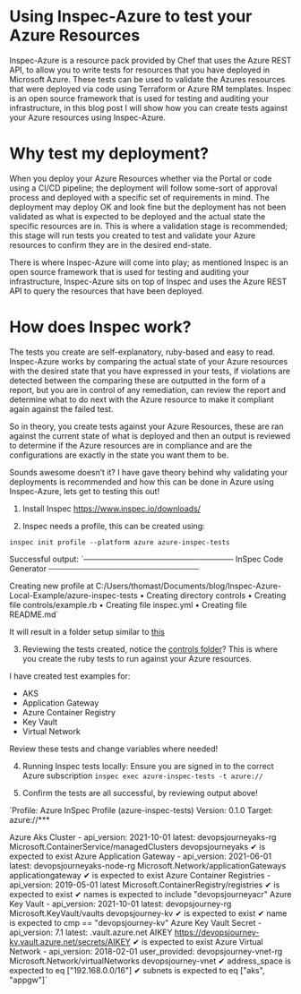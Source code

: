 # Using Inspec-Azure to test your Azure Resources

Inspec-Azure is a resource pack provided by Chef that uses the Azure REST API, to allow you to write tests for resources that you have deployed in Microsoft Azure. These tests can be used to validate the Azures resources that were deployed via code using Terraform or Azure RM templates. Inspec is an open source framework that is used for testing and auditing your infrastructure, in this blog post I will show how you can create tests against your Azure resources using Inspec-Azure.

# Why test my deployment?

When you deploy your Azure Resources whether via the Portal or code using a CI/CD pipeline; the deployment will follow some-sort of approval process and deployed with a specific set of requirements in mind. The deployment may deploy OK and look fine but the deployment has not been validated as what is expected to be deployed and the actual state the specific resources are in. This is where a validation stage is recommended; this stage will run tests you created to test and validate your Azure resources to confirm they are in the desired end-state.

There is where Inspec-Azure will come into play; as mentioned Inspec is an open source framework that is used for testing and auditing your infrastructure, Inspec-Azure sits on top of Inspec and uses the Azure REST API to query the resources that have been deployed.

# How does Inspec work?

The tests you create are self-explanatory, ruby-based and easy to read. Inspec-Azure works by comparing the actual state of your Azure resources with the desired state that you have expressed in your tests, if violations are detected between the comparing these are outputted in the form of a report, but you are in control of any remediation, can review the report and determine what to do next with the Azure resource to make it compliant again against the failed test.

So in theory, you create tests against your Azure Resources, these are ran against the current state of what is deployed and then an output is reviewed to determine if the Azure resources are in compliance and are the configurations are exactly in the state you want them to be.

Sounds awesome doesn’t it? I have gave theory behind why validating your deployments is recommended and how this can be done in Azure using Inspec-Azure, lets get to testing this out!

1. Install Inspec 
https://www.inspec.io/downloads/

2. Inspec needs a profile, this can be created using:

`inspec init profile --platform azure azure-inspec-tests`

Successful output:
`─────────────────────────── InSpec Code Generator ───────────────────────────
 
Creating new profile at C:/Users/thomast/Documents/blog/Inspec-Azure-Local-Example/azure-inspec-tests
 • Creating directory controls
 • Creating file controls/example.rb
 • Creating file inspec.yml
 • Creating file README.md`

It will result in a folder setup similar to [this](https://github.com/thomast1906/DevOps-Journey-Using-Azure-DevOps/tree/main/labs/6-Testing-Infrastructure/azure-inspec-tests)

3. Reviewing the tests created, notice the [controls folder](https://github.com/thomast1906/DevOps-Journey-Using-Azure-DevOps/tree/lab6-testing-infrastructure/labs/6-Testing-Infrastructure/azure-inspec-tests/controls)? This is where you create the ruby tests to run against your Azure resources. 

I have created test examples for:
- AKS
- Application Gateway
- Azure Container Registry
- Key Vault
- Virtual Network

Review these tests and change variables where needed!

4. Running Inspec tests locally:
Ensure you are signed in to the correct Azure subscription
`inspec exec azure-inspec-tests -t azure://`

5. Confirm the tests are all successful, by reviewing output above!

`Profile: Azure InSpec Profile (azure-inspec-tests)
Version: 0.1.0
Target:  azure://***

  Azure Aks Cluster - api_version: 2021-10-01 latest: devopsjourneyaks-rg Microsoft.ContainerService/managedClusters devopsjourneyaks
     ✔  is expected to exist
  Azure Application Gateway - api_version: 2021-06-01 latest: devopsjourneyaks-node-rg Microsoft.Network/applicationGateways applicationgateway
     ✔  is expected to exist
  Azure Container Registries - api_version: 2019-05-01 latest Microsoft.ContainerRegistry/registries
     ✔  is expected to exist
     ✔  names is expected to include "devopsjourneyacr"
  Azure Key Vault - api_version: 2021-10-01 latest: devopsjourney-rg Microsoft.KeyVault/vaults devopsjourney-kv
     ✔  is expected to exist
     ✔  name is expected to cmp == "devopsjourney-kv"
  Azure Key Vault Secret - api_version: 7.1 latest: .vault.azure.net AIKEY https://devopsjourney-kv.vault.azure.net/secrets/AIKEY
     ✔  is expected to exist
  Azure Virtual Network - api_version: 2018-02-01 user_provided: devopsjourney-vnet-rg Microsoft.Network/virtualNetworks devopsjourney-vnet
     ✔  address_space is expected to eq ["192.168.0.0/16"]
     ✔  subnets is expected to eq ["aks", "appgw"]`




